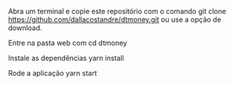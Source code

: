Abra um terminal e copie este repositório com o comando
git clone https://github.com/dallacostandre/dtmoney.git ou use a opção de download.

Entre na pasta web com 
cd dtmoney

Instale as dependências
yarn install

Rode a aplicação
yarn start